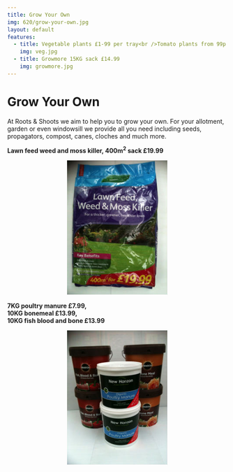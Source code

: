 ```yaml
---
title: Grow Your Own
img: 620/grow-your-own.jpg
layout: default
features:
  - title: Vegetable plants £1-99 per tray<br />Tomato plants from 99p
    img: veg.jpg
  - title: Growmore 15KG sack £14.99
    img: growmore.jpg
---
```



# Grow Your Own

At Roots & Shoots we aim to help you to grow your own. For your allotment, garden or even windowsill we provide all you need including seeds, propagators, compost, canes, cloches and much more.

<div class="row-fluid">
    <div class="span6">
        <p><b>Lawn feed weed and moss killer, 400m<sup>2</sup> sack £19.99</b></p>
        <p><center><img src="img/lawnfeed.jpg" alt="Lawn feed" /></center></p>
    </div>
    <div class="span6">
        <p><b>7KG poultry manure £7.99,<br /> 10KG bonemeal £13.99,<br /> 10KG fish blood and bone £13.99</b></p>
        <p><center><img src="img/tubs.jpg" alt="tubs" /></center></p>
    </div>
</div>
